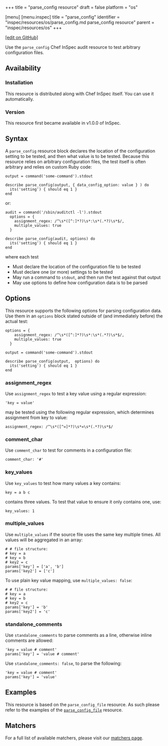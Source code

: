 +++
title = "parse_config resource"
draft = false
platform = "os"

[menu]
  [menu.inspec]
    title = "parse_config"
    identifier = "inspec/resources/os/parse_config.md parse_config resource"
    parent = "inspec/resources/os"
+++

[\[edit on GitHub\]](https://github.com/inspec/inspec/blob/master/docs-chef-io/content/inspec/resources/parse_config.md)

Use the `parse_config` Chef InSpec audit resource to test arbitrary configuration files.

## Availability

### Installation

This resource is distributed along with Chef InSpec itself. You can use it automatically.

### Version

This resource first became available in v1.0.0 of InSpec.

## Syntax

A `parse_config` resource block declares the location of the configuration setting to be tested, and then what value is to be tested. Because this resource relies on arbitrary configuration files, the test itself is often arbitrary and relies on custom Ruby code:

    output = command('some-command').stdout

    describe parse_config(output, { data_config_option: value } ) do
      its('setting') { should eq 1 }
    end

or:

    audit = command('/sbin/auditctl -l').stdout
      options = {
        assignment_regex: /^\s*([^:]*?)\s*:\s*(.*?)\s*$/,
        multiple_values: true
      }

    describe parse_config(audit, options) do
      its('setting') { should eq 1 }
    end

where each test

- Must declare the location of the configuration file to be tested
- Must declare one (or more) settings to be tested
- May run a command to `stdout`, and then run the test against that output
- May use options to define how configuration data is to be parsed

## Options

This resource supports the following options for parsing configuration data. Use them in an `options` block stated outside of (and immediately before) the actual test:

    options = {
        assignment_regex: /^\s*([^:]*?)\s*:\s*(.*?)\s*$/,
        multiple_values: true
      }

    output = command('some-command').stdout

    describe parse_config(output,  options) do
      its('setting') { should eq 1 }
    end

### assignment_regex

Use `assignment_regex` to test a key value using a regular expression:

    'key = value'

may be tested using the following regular expression, which determines assignment from key to value:

    assignment_regex: /^\s*([^=]*?)\s*=\s*(.*?)\s*$/

### comment_char

Use `comment_char` to test for comments in a configuration file:

    comment_char: '#'

### key_values

Use `key_values` to test how many values a key contains:

    key = a b c

contains three values. To test that value to ensure it only contains one, use:

    key_values: 1

### multiple_values

Use `multiple_values` if the source file uses the same key multiple times. All values will be aggregated in an array:

    # # file structure:
    # key = a
    # key = b
    # key2 = c
    params['key'] = ['a', 'b']
    params['key2'] = ['c']

To use plain key value mapping, use `multiple_values: false`:

    # # file structure:
    # key = a
    # key = b
    # key2 = c
    params['key'] = 'b'
    params['key2'] = 'c'

### standalone_comments

Use `standalone_comments` to parse comments as a line, otherwise inline comments are allowed:

    'key = value # comment'
    params['key'] = 'value # comment'

Use `standalone_comments: false`, to parse the following:

    'key = value # comment'
    params['key'] = 'value'


## Examples

This resource is based on the `parse_config_file` resource. As such please refer to the examples of the [`parse_config_file`](/inspec/resources/parse_config_file) resource.

## Matchers

For a full list of available matchers, please visit our [matchers page](/inspec/matchers/).
